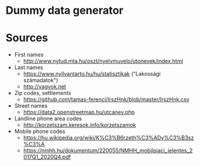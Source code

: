 # Dummy data generator

# Sources
- First names
  - http://www.nytud.mta.hu/oszt/nyelvmuvelo/utonevek/index.html
- Last names
  - https://www.nyilvantarto.hu/hu/statisztikak ("Lakossági számadatok")
  - http://vagyok.net
- Zip codes, settlements
  - https://github.com/tamas-ferenci/IrszHnk/blob/master/IrszHnk.csv
- Street names
  - https://data2.openstreetmap.hu/utcanev.php
- Landline phone area codes
  - http://korzetszam.keresok.info/korzetszamok
- Mobile phone codes
  - https://hu.wikipedia.org/wiki/K%C3%B6rzeth%C3%ADv%C3%B3sz%C3%A
  - https://nmhh.hu/dokumentum/220055/NMHH_mobilpiaci_jelentes_2017Q1_2020Q4.pdf
